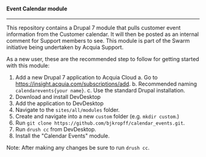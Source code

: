 #### Event Calendar module

---
This repository contains a Drupal 7 module that pulls customer event information from the Customer calendar. It will then be posted as an internal comment for Support members to see.  This module is part of the Swarm initiative being undertaken by Acquia Support.

As a new user, these are the recommended step to follow for getting started with this module:

1. Add a new Drupal 7 application to Acquia Cloud
  a. Go to https://insight.acquia.com/subscriptions/add.
  b. Recommended naming `calendarevents{your name}`.
  c. Use the standard Drupal installation.
2. Download and install DevDesktop
3. Add the application to DevDesktop
4. Navigate to the `sites/all/modules` folder.
5. Create and navigate into a new `custom` folder (e.g. `mkdir custom`.)
6. Run `git clone https://github.com/bjkropff/calendar_events.git`.
7. Run `drush cc` from DevDesktop.
8. Install the "Calendar Events" module.

Note: After making any changes be sure to run `drush cc`.
